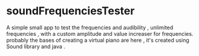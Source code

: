 # soundFrequenciesTester
A simple small app to test the frequencies and audibility , unlimited frequencies , with a custom amplitude and value increaser for frequencies.
probably the bases of creating a virtual piano are here , it's created using Sound library and java .
